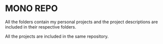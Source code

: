 # MONO REPO

All the folders contain my personal projects and the project descriptions are included in their respective folders.

All the projects are included in the same repository.
